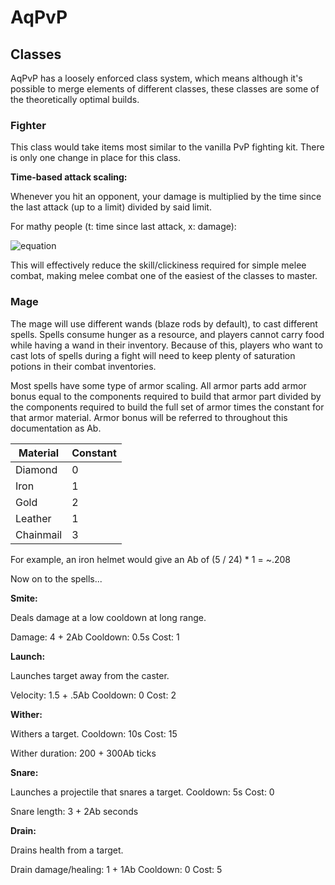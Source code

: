 # AqPvP

## Classes

AqPvP has a loosely enforced class system, which means although it's possible to merge elements of different classes, these classes are some of the theoretically optimal builds.

### Fighter

This class would take items most similar to the vanilla PvP fighting kit. There is only one change in place for this class.

**Time-based attack scaling:**

Whenever you hit an opponent, your damage is multiplied by the time since the last attack (up to a limit) divided by said limit.

For mathy people (t: time since last attack, x: damage):

![equation](http://i.imgur.com/pOtnt68.png)

This will effectively reduce the skill/clickiness required for simple melee combat, making melee combat one of the easiest of the classes to master.

### Mage

The mage will use different wands (blaze rods by default), to cast different spells. Spells consume hunger as a resource, and players cannot carry food while having a wand in their inventory. Because of this, players who want to cast lots of spells during a fight will need to keep plenty of saturation potions in their combat inventories.

Most spells have some type of armor scaling. All armor parts add armor bonus equal to the components required to build that armor part divided by the components required to build the full set of armor times the constant for that armor material. Armor bonus will be referred to throughout this documentation as Ab.

Material | Constant
--- | ---
Diamond | 0
Iron | 1
Gold | 2
Leather | 1
Chainmail | 3

For example, an iron helmet would give an Ab of (5 / 24) * 1 = ~.208

Now on to the spells...

**Smite:**

Deals damage at a low cooldown at long range.

Damage: 4 + 2Ab
Cooldown: 0.5s
Cost: 1

**Launch:**

Launches target away from the caster.

Velocity: 1.5 + .5Ab
Cooldown: 0
Cost: 2

**Wither:**

Withers a target.
Cooldown: 10s
Cost: 15

Wither duration: 200 + 300Ab ticks

**Snare:**

Launches a projectile that snares a target.
Cooldown: 5s
Cost: 0

Snare length: 3 + 2Ab seconds

**Drain:**

Drains health from a target.

Drain damage/healing: 1 + 1Ab
Cooldown: 0
Cost: 5
